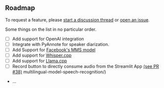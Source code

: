 ## Roadmap

To request a feature, please [start a discussion thread](https://github.com/hayabhay/frogbase/discussions) or [open an issue](https://github.com/hayabhay/frogbase/issues/new).

Some things on the list in no particular order.

- [ ] Add support for OpenAI integration
- [ ] Integrate with PyAnnote for speaker diarization.
- [ ] Add Support for [Facebook's MMS model](https://ai.facebook.com/blog/)
- [ ] Add support for [Whisper.cpp](https://github.com/ggerganov/whisper.cpp)
- [ ] Add support for [Llama.cpp](https://github.com/ggerganov/llama.cpp)
- [ ] Record button to directly consume audio from the Streamlit App [(see PR #38)](https://github.com/hayabhay/frogbase/pull/38)
      multilingual-model-speech-recognition/)
- ...
